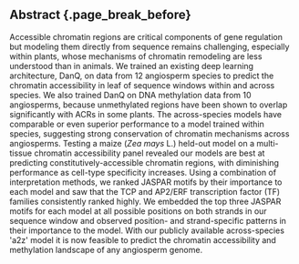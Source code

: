 ## Abstract {.page_break_before}

Accessible chromatin regions are critical components of gene regulation but modeling them directly from sequence remains challenging, especially within plants, whose mechanisms of chromatin remodeling are less understood than in animals.
We trained an existing deep learning architecture, DanQ, on data from 12 angiosperm species to predict the chromatin accessibility in leaf of sequence windows within and across species.
We also trained DanQ on DNA methylation data from 10 angiosperms, because unmethylated regions have been shown to overlap significantly with ACRs in some plants.
The across-species models have comparable or even superior performance to a model trained within species, suggesting strong conservation of chromatin mechanisms across angiosperms.
Testing a maize (_Zea mays_ L.) held-out model on a multi-tissue chromatin accessibility panel revealed our models are best at predicting constitutively-accessible chromatin regions, with diminishing performance as cell-type specificity increases.
Using a combination of interpretation methods, we ranked JASPAR motifs by their importance to each model and saw that the TCP and AP2/ERF transcription factor (TF) families consistently ranked highly.
We embedded the top three JASPAR motifs for each model at all possible positions on both strands in our sequence window and observed position- and strand-specific patterns in their importance to the model.
With our publicly available across-species 'a2z' model it is now feasible to predict the chromatin accessibility and methylation landscape of any angiosperm genome.
